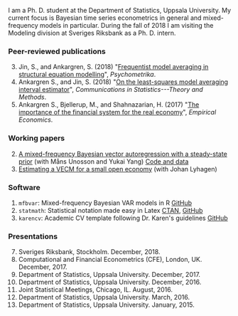 I am a Ph. D. student at the Department of Statistics, Uppsala University. My current focus is Bayesian time series econometrics in general and mixed-frequency models in particular. During the fall of 2018 I am visiting the Modeling division at Sveriges Riksbank as a Ph. D. intern.

### Peer-reviewed publications

3. Jin, S., and Ankargren, S. (2018) "[Frequentist model averaging in structural equation modelling](https://link.springer.com/article/10.1007/s11336-018-9624-y)", *Psychometrika*.
2. Ankargren S., and Jin, S. (2018) "[On the least-squares model averaging interval estimator](http://www.tandfonline.com/doi/full/10.1080/03610926.2017.1300272)", *Communications in Statistics---Theory and Methods*.
1. Ankargren S., Bjellerup, M., and Shahnazarian, H. (2017) "[The importance of the financial system for the real economy](http://link.springer.com/article/10.1007/s00181-016-1175-4)", *Empirical Economics*.

### Working papers

2. [A mixed-frequency Bayesian vector autoregression with a steady-state prior](http://uu.diva-portal.org/smash/get/diva2:1260262/FULLTEXT01.pdf) (with Måns Unosson and Yukai Yang) [Code and data](https://doi.org/10.5281/zenodo.1145828)
1. [Estimating a VECM for a small open economy](http://uu.diva-portal.org/smash/get/diva2:1239428/FULLTEXT01.pdf) (with Johan Lyhagen)

### Software

1. `mfbvar`: Mixed-frequency Bayesian VAR models in R [GitHub](https://github.com/ankargren/mfbvar)
3. `statmath`: Statistical notation made easy in Latex [CTAN](https://ctan.org/pkg/statmath), [GitHub](https://github.com/ankargren/statmath)
4. `karencv`: Academic CV template following Dr. Karen's guidelines [GitHub](https://github.com/ankargren/karencv)


### Presentations

7. Sveriges Riksbank, Stockholm. December, 2018.
6. Computational and Financial Econometrics (CFE), London, UK. December, 2017. 
5. Department of Statistics, Uppsala University. December, 2017. 
4. Department of Statistics, Uppsala University. December, 2016.
3. Joint Statistical Meetings, Chicago, IL. August, 2016.
2. Department of Statistics, Uppsala University. March, 2016.
1. Department of Statistics, Uppsala University. January, 2015.